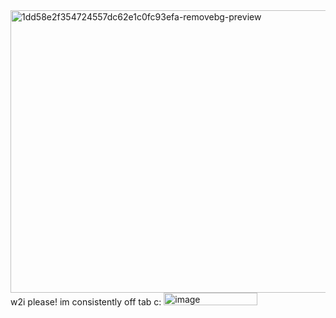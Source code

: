 <img width="552" height="452" alt="1dd58e2f354724557dc62e1c0fc93efa-removebg-preview" src="https://github.com/user-attachments/assets/75316748-a3dc-4181-945e-c08dae012123" />
w2i please! im consistently off tab c:
<img width="150" height="20" alt="image" src="https://github.com/user-attachments/assets/5a2d3416-8cce-4004-981c-6a9b028057f8" />

